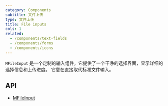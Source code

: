 ```yaml
---
category: Components
subtitle: 文件上传
type: 文件上传
title: File inputs
cols: 1
related:
  - /components/text-fields
  - /components/forms
  - /components/icons
---
```


`MFileInput` 是一个定制的输入组件，它提供了一个干净的选择界面，显示详细的选择信息和上传进度。 它意在直接取代标准文件输入。

## API

- [MFileInput](/api/MFileInput)